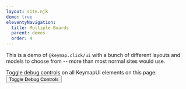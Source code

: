 ```yaml
---
layout: site.njk
demo: true
eleventyNavigation:
  title: Multiple Boards
  parent: demos
  order: 4
---
```


This is a demo of `@keymap.click/ui` with a bunch of different layouts and models to choose from --
more than most normal sites would use.

Toggle debug controls on all KeymapUI elements on this page:
<button onclick="toggleAllKeymapUiDebug()">Toggle Debug Controls</button>

<div id="app"></div>

<script type="module">
  import { KeymapTitleScreenLayoutManyLayer } from "/keymaps/title-screen-layout-manylayer.js";
  import { Planck48ExampleLayout } from "/keymaps/planck48-example-layout.js";
  import "@keymap.click/keyboard.ergodox";
  import { MicahErgodoxLayout } from "@keymap.click/layout.mrlergo";
  const app = document.getElementById("app");
  const keymapUi = document.createElement("keymap-ui");
  const availableKeymaps = [
    Planck48ExampleLayout,
    Planck48ExampleLayout.model.blankKeymap,
    KeymapTitleScreenLayoutManyLayer,
    KeymapTitleScreenLayoutManyLayer.model.blankKeymap,
    MicahErgodoxLayout,
    MicahErgodoxLayout.model.blankKeymap,
  ];
  keymapUi.setAttribute("id", "keymap-title");
  keymapUi.setAttribute("show-debug", "true");
  keymapUi.setAttribute("query-prefix", "keymap");
  keymapUi.setModelsAndMaps(availableKeymaps);
  keymapUi.setAttribute("keymap-id", "title-screen-map");
  app.appendChild(keymapUi);
</script>
